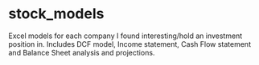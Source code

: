 # stock_models
Excel models for each company I found interesting/hold an investment position in. Includes DCF model, Income statement, Cash Flow statement and Balance Sheet analysis and projections.
